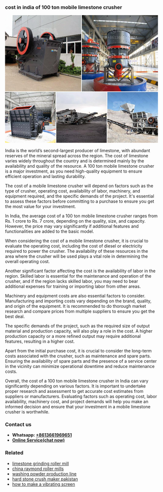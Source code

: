 <h3>cost in india of 100 ton mobile limestone crusher</h3><img src='1706755634.jpg' alt=''><p>India is the world’s second-largest producer of limestone, with abundant reserves of the mineral spread across the region. The cost of limestone varies widely throughout the country and is determined mainly by the availability and quality of the resource. A 100 ton mobile limestone crusher is a major investment, as you need high-quality equipment to ensure efficient operation and lasting durability.</p><p>The cost of a mobile limestone crusher will depend on factors such as the type of crusher, operating cost, availability of labor, machinery, and equipment required, and the specific demands of the project. It's essential to assess these factors before committing to a purchase to ensure you get the most value for your investment.</p><p>In India, the average cost of a 100 ton mobile limestone crusher ranges from Rs. 1 crore to Rs. 7 crore, depending on the quality, size, and capacity. However, the price may vary significantly if additional features and functionalities are added to the basic model.</p><p>When considering the cost of a mobile limestone crusher, it is crucial to evaluate the operating cost, including the cost of diesel or electricity required to power the crusher. The availability of these resources in the area where the crusher will be used plays a vital role in determining the overall operating cost.</p><p>Another significant factor affecting the cost is the availability of labor in the region. Skilled labor is essential for the maintenance and operation of the crusher, and if the region lacks skilled labor, you may need to bear additional expenses for training or importing labor from other areas.</p><p>Machinery and equipment costs are also essential factors to consider. Manufacturing and importing costs vary depending on the brand, quality, and origin of the equipment. It is recommended to do thorough market research and compare prices from multiple suppliers to ensure you get the best deal.</p><p>The specific demands of the project, such as the required size of output material and production capacity, will also play a role in the cost. A higher production capacity or a more refined output may require additional features, resulting in a higher cost.</p><p>Apart from the initial purchase cost, it is crucial to consider the long-term costs associated with the crusher, such as maintenance and spare parts. Ensuring the availability of spare parts and the presence of a service center in the vicinity can minimize operational downtime and reduce maintenance costs.</p><p>Overall, the cost of a 100 ton mobile limestone crusher in India can vary significantly depending on various factors. It is important to undertake proper research and assessment to get accurate cost estimates from suppliers or manufacturers. Evaluating factors such as operating cost, labor availability, machinery cost, and project demands will help you make an informed decision and ensure that your investment in a mobile limestone crusher is worthwhile.</p><h3>Contact us</h3><ul><li><strong>Whatsapp:&nbsp;<a href="https://wa.me/8613661969651">+8613661969651</a></strong></li><li><a href="https://swt.shibang-china.com/?git&amp;zhl&amp;cost in india of 100 ton mobile limestone crusher"><strong>Online Service(chat now)</strong></a></li></ul><h3>Related</h3><ul><li><a href='limestone grinding roller mill.md'>limestone grinding roller mill</a></li><li><a href='china raymond roller mills.md'>china raymond roller mills</a></li><li><a href='washing powder production line.md'>washing powder production line</a></li><li><a href='hard stone crush maker pakistan.md'>hard stone crush maker pakistan</a></li><li><a href='how to make a vibrating screen.md'>how to make a vibrating screen</a></li></ul>